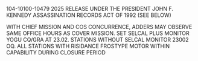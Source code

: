 104-10100-10479
2025 RELEASE UNDER THE PRESIDENT JOHN F. KENNEDY ASSASSINATION RECORDS ACT OF 1992 (SEE BELOW)

WITH CHIEF MISSION AND COS CONCURRENCE, ADDERS MAY OBSERVE SAME OFFICE HOURS AS COVER MISSION. SET SELCAL PLUS MONITOR YOGU CQ/GRA AT 23.02. STATIONS WITHOUT SELCAL MONITOR 23002 OQ. ALL STATIONS WITH RISIDANCE FROSTYPE MOTOR WITHIN CAPABILITY DURING CLOSURE PERIOD

